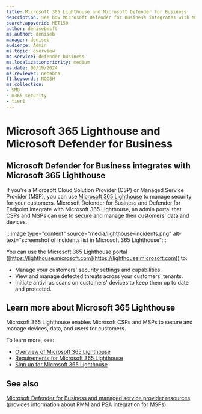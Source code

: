 ```yaml
---
title: Microsoft 365 Lighthouse and Microsoft Defender for Business
description: See how Microsoft Defender for Business integrates with Microsoft 365 Lighthouse, a security solution for Microsoft partners.
search.appverid: MET150
author: denisebmsft
ms.author: deniseb
manager: deniseb
audience: Admin
ms.topic: overview
ms.service: defender-business
ms.localizationpriority: medium
ms.date: 06/19/2024
ms.reviewer: nehabha
f1.keywords: NOCSH
ms.collection:
- SMB
- m365-security
- tier1
---
```


# Microsoft 365 Lighthouse and Microsoft Defender for Business

## Microsoft Defender for Business integrates with Microsoft 365 Lighthouse

If you're a Microsoft Cloud Solution Provider (CSP) or Managed Service Provider (MSP), you can use [Microsoft 365 Lighthouse](/Microsoft-365/lighthouse/m365-lighthouse-overview) to manage security for your customers. Microsoft Defender for Business and Defender for Endpoint integrate with Microsoft 365 Lighthouse, an admin portal that CSPs and MSPs can use to secure and manage their customers' data and devices.

:::image type="content" source="media/lighthouse-incidents.png" alt-text="screenshot of incidents list in Microsoft 365 Lighthouse":::

 You can use the Microsoft 365 Lighthouse portal ([https://lighthouse.microsoft.com](https://lighthouse.microsoft.com)) to:

- Manage your customers' security settings and capabilities.
- View and manage detected threats across your customers' tenants.
- Initiate antivirus scans on customers' devices to keep them up to date and protected.

## Learn more about Microsoft 365 Lighthouse

Microsoft 365 Lighthouse enables Microsoft CSPs and MSPs to secure and manage devices, data, and users for customers.

To learn more, see:

- [Overview of Microsoft 365 Lighthouse](/Microsoft-365/lighthouse/m365-lighthouse-overview)
- [Requirements for Microsoft 365 Lighthouse](/Microsoft-365/lighthouse/m365-lighthouse-requirements)
- [Sign up for Microsoft 365 Lighthouse](/Microsoft-365/lighthouse/m365-lighthouse-sign-up)

## See also

[Microsoft Defender for Business and managed service provider resources](mdb-partners.md) (provides information about RMM and PSA integration for MSPs)
